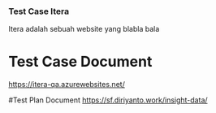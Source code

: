 ### Test Case Itera

Itera adalah sebuah website yang blabla bala

# Test Case Document
https://itera-qa.azurewebsites.net/

#Test Plan Document
https://sf.diriyanto.work/insight-data/